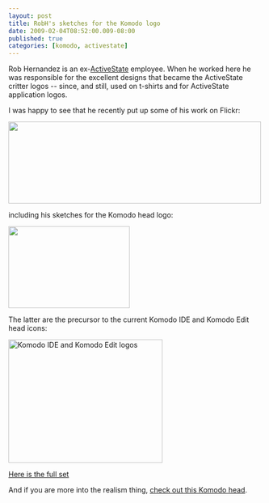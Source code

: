 ```yaml
---
layout: post
title: RobH's sketches for the Komodo logo
date: 2009-02-04T08:52:00.009-08:00
published: true
categories: [komodo, activestate]
---
```


<p>Rob Hernandez is an ex-<a href="http://www.activestate.com/">ActiveState</a> employee. When he worked here he was responsible for the excellent designs that became the ActiveState critter logos -- since, and still, used on t-shirts and for ActiveState application logos.</p>

<p>I was happy to see that he recently put up some of his work on Flickr:</p>

<p><a href="http://www.flickr.com/photos/27560752@N03/3235578946/"><img src="//farm4.static.flickr.com/3128/3235556420_ac15aafccd_d.jpg" width="500" height="162"/></a></p>

<p>including his sketches for the Komodo head logo:</p>

<p><a href="http://www.flickr.com/photos/27560752@N03/3235578946/"><img src="//farm4.static.flickr.com/3337/3235578946_3315b42d3f_m_d.jpg" width="240" height="162"/></a></p>

<p>The latter are the precursor to the current Komodo IDE and Komodo Edit head icons:</p>

<p><a href="http://www.flickr.com/photos/trento/3254601150/" title="Komodo IDE and Komodo Edit logos"><img src="//farm4.static.flickr.com/3115/3254601150_37515ac69b_o.jpg" width="305" height="244" alt="Komodo IDE and Komodo Edit logos" /></a></p>

<p><a href="http://www.flickr.com/photos/27560752@N03/sets/72157605557635682/">Here is the full set</a></p>

<p>And if you are more into the realism thing, <a href="http://www.flickr.com/photos/upton/434047069/">check out this Komodo head</a>.</p>
